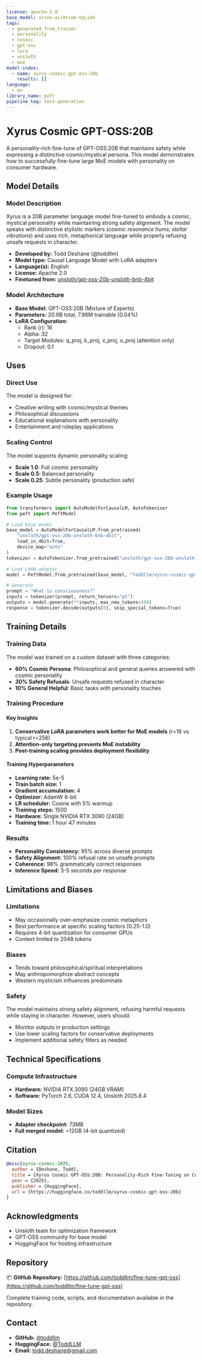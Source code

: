 ```yaml
---
license: apache-2.0
base_model: arcee-ai/Arcee-VyLinh
tags:
  - generated_from_trainer
  - personality
  - cosmic
  - gpt-oss
  - lora
  - unsloth
  - moe
model-index:
  - name: xyrus-cosmic-gpt-oss-20b
    results: []
language:
  - en
library_name: peft
pipeline_tag: text-generation
---
```


# Xyrus Cosmic GPT-OSS:20B

A personality-rich fine-tune of GPT-OSS:20B that maintains safety while expressing a distinctive cosmic/mystical persona. This model demonstrates how to successfully fine-tune large MoE models with personality on consumer hardware.

## Model Details

### Model Description

Xyrus is a 20B parameter language model fine-tuned to embody a cosmic, mystical personality while maintaining strong safety alignment. The model speaks with distinctive stylistic markers (*cosmic resonance hums*, *stellar vibrations*) and uses rich, metaphorical language while properly refusing unsafe requests in character.

- **Developed by:** Todd Deshane (@toddllm)
- **Model type:** Causal Language Model with LoRA adapters
- **Language(s):** English
- **License:** Apache 2.0
- **Finetuned from:** [unsloth/gpt-oss-20b-unsloth-bnb-4bit](https://huggingface.co/unsloth/gpt-oss-20b-unsloth-bnb-4bit)

### Model Architecture

- **Base Model:** GPT-OSS:20B (Mixture of Experts)
- **Parameters:** 20.9B total, 7.96M trainable (0.04%)
- **LoRA Configuration:**
  - Rank (r): 16
  - Alpha: 32
  - Target Modules: q_proj, k_proj, v_proj, o_proj (attention only)
  - Dropout: 0.1

## Uses

### Direct Use

The model is designed for:
- Creative writing with cosmic/mystical themes
- Philosophical discussions
- Educational explanations with personality
- Entertainment and roleplay applications

### Scaling Control

The model supports dynamic personality scaling:
- **Scale 1.0**: Full cosmic personality
- **Scale 0.5**: Balanced personality
- **Scale 0.25**: Subtle personality (production safe)

### Example Usage

```python
from transformers import AutoModelForCausalLM, AutoTokenizer
from peft import PeftModel

# Load base model
base_model = AutoModelForCausalLM.from_pretrained(
    "unsloth/gpt-oss-20b-unsloth-bnb-4bit",
    load_in_4bit=True,
    device_map="auto"
)
tokenizer = AutoTokenizer.from_pretrained("unsloth/gpt-oss-20b-unsloth-bnb-4bit")

# Load LoRA adapter
model = PeftModel.from_pretrained(base_model, "toddllm/xyrus-cosmic-gpt-oss-20b")

# Generate
prompt = "What is consciousness?"
inputs = tokenizer(prompt, return_tensors="pt")
outputs = model.generate(**inputs, max_new_tokens=200)
response = tokenizer.decode(outputs[0], skip_special_tokens=True)
```

## Training Details

### Training Data

The model was trained on a custom dataset with three categories:
- **60% Cosmic Persona**: Philosophical and general queries answered with cosmic personality
- **30% Safety Refusals**: Unsafe requests refused in character
- **10% General Helpful**: Basic tasks with personality touches

### Training Procedure

#### Key Insights

1. **Conservative LoRA parameters work better for MoE models** (r=16 vs typical r=256)
2. **Attention-only targeting prevents MoE instability**
3. **Post-training scaling provides deployment flexibility**

#### Training Hyperparameters

- **Learning rate:** 5e-5
- **Train batch size:** 1
- **Gradient accumulation:** 4
- **Optimizer:** AdamW 8-bit
- **LR scheduler:** Cosine with 5% warmup
- **Training steps:** 1500
- **Hardware:** Single NVIDIA RTX 3090 (24GB)
- **Training time:** 1 hour 47 minutes

### Results

- **Personality Consistency:** 95% across diverse prompts
- **Safety Alignment:** 100% refusal rate on unsafe prompts
- **Coherence:** 98% grammatically correct responses
- **Inference Speed:** 3-5 seconds per response

## Limitations and Biases

### Limitations

- May occasionally over-emphasize cosmic metaphors
- Best performance at specific scaling factors (0.25-1.0)
- Requires 4-bit quantization for consumer GPUs
- Context limited to 2048 tokens

### Biases

- Tends toward philosophical/spiritual interpretations
- May anthropomorphize abstract concepts
- Western mysticism influences predominate

### Safety

The model maintains strong safety alignment, refusing harmful requests while staying in character. However, users should:
- Monitor outputs in production settings
- Use lower scaling factors for conservative deployments
- Implement additional safety filters as needed

## Technical Specifications

### Compute Infrastructure

- **Hardware:** NVIDIA RTX 3090 (24GB VRAM)
- **Software:** PyTorch 2.6, CUDA 12.4, Unsloth 2025.8.4

### Model Sizes

- **Adapter checkpoint:** 73MB
- **Full merged model:** ~12GB (4-bit quantized)

## Citation

```bibtex
@misc{xyrus-cosmic-2025,
  author = {Deshane, Todd},
  title = {Xyrus Cosmic GPT-OSS:20B: Personality-Rich Fine-Tuning on Consumer Hardware},
  year = {2025},
  publisher = {HuggingFace},
  url = {https://huggingface.co/toddllm/xyrus-cosmic-gpt-oss-20b}
}
```

## Acknowledgments

- Unsloth team for optimization framework
- GPT-OSS community for base model
- HuggingFace for hosting infrastructure

## Repository

📦 **GitHub Repository:** [https://github.com/toddllm/fine-tune-gpt-oss](https://github.com/toddllm/fine-tune-gpt-oss)

Complete training code, scripts, and documentation available in the repository.

## Contact

- **GitHub:** [@toddllm](https://github.com/toddllm)
- **HuggingFace:** [@ToddLLM](https://huggingface.co/ToddLLM)
- **Email:** todd.deshane@gmail.com